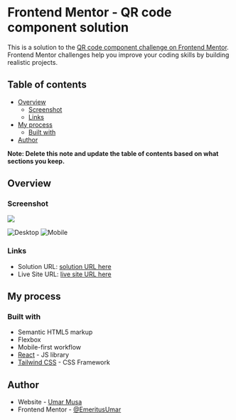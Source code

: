 # Frontend Mentor - QR code component solution

This is a solution to the [QR code component challenge on Frontend Mentor](https://www.frontendmentor.io/challenges/qr-code-component-iux_sIO_H). Frontend Mentor challenges help you improve your coding skills by building realistic projects. 

## Table of contents

- [Overview](#overview)
  - [Screenshot](#screenshot)
  - [Links](#links)
- [My process](#my-process)
  - [Built with](#built-with)
- [Author](#author)

**Note: Delete this note and update the table of contents based on what sections you keep.**

## Overview

### Screenshot

![](./screenshot.jpg)

![Desktop](https://user-images.githubusercontent.com/90206214/189545888-6ba174fd-1813-4e00-8d9c-62eab990039d.PNG)
![Mobile](https://user-images.githubusercontent.com/90206214/189545891-e43d0dce-fc07-4b2e-b071-ae0417846206.PNG)


### Links

- Solution URL: [solution URL here](https://github.com/EmeritusUmar/qr-code-component-main)
- Live Site URL: [live site URL here]([https://your-live-site-url.com](https://qr-code-component-umarmusa.netlify.app/))

## My process

### Built with

- Semantic HTML5 markup
- Flexbox
- Mobile-first workflow
- [React](https://reactjs.org/) - JS library
- [Tailwind CSS](https://tailwindcss.com/) - CSS Framework

## Author

- Website - [Umar Musa](https://umarmusa.netlify.app/)
- Frontend Mentor - [@EmeritusUmar](https://www.frontendmentor.io/profile/EmeritusUmar)
